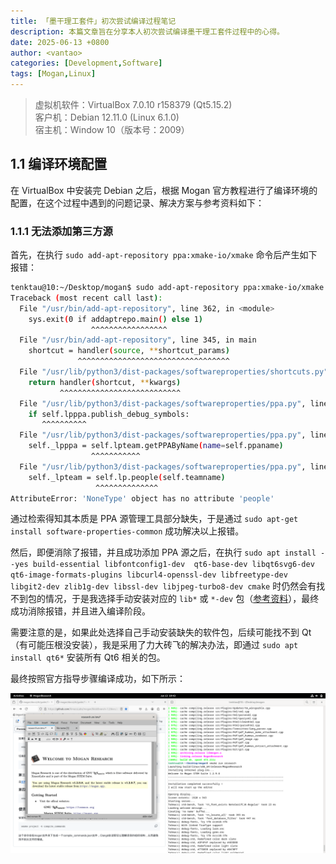 ```yaml
---
title: 「墨干理工套件」初次尝试编译过程笔记
description: 本篇文章旨在分享本人初次尝试编译墨干理工套件过程中的心得。
date: 2025-06-13 +0800
author: <vantao>
categories: [Development,Software]
tags: [Mogan,Linux]
---
```


> 虚拟机软件：VirtualBox 7.0.10 r158379 (Qt5.15.2)  
> 客户机：Debian 12.11.0 (Linux 6.1.0)  
> 宿主机：Window 10（版本号：2009）

## 1.1 编译环境配置

在 VirtualBox 中安装完 Debian 之后，根据 Mogan 官方教程进行了编译环境的配置，在这个过程中遇到的问题记录、解决方案与参考资料如下：

### 1.1.1 无法添加第三方源

首先，在执行 `sudo add-apt-repository ppa:xmake-io/xmake` 命令后产生如下报错：

```bash
tenktau@10:~/Desktop/mogan$ sudo add-apt-repository ppa:xmake-io/xmake
Traceback (most recent call last):
  File "/usr/bin/add-apt-repository", line 362, in <module>
    sys.exit(0 if addaptrepo.main() else 1)
                  ^^^^^^^^^^^^^^^^^
  File "/usr/bin/add-apt-repository", line 345, in main
    shortcut = handler(source, **shortcut_params)
               ^^^^^^^^^^^^^^^^^^^^^^^^^^^^^^^^^^
  File "/usr/lib/python3/dist-packages/softwareproperties/shortcuts.py", line 40, in shortcut_handler
    return handler(shortcut, **kwargs)
           ^^^^^^^^^^^^^^^^^^^^^^^^^^^
  File "/usr/lib/python3/dist-packages/softwareproperties/ppa.py", line 86, in __init__
    if self.lpppa.publish_debug_symbols:
       ^^^^^^^^^^
  File "/usr/lib/python3/dist-packages/softwareproperties/ppa.py", line 126, in lpppa
    self._lpppa = self.lpteam.getPPAByName(name=self.ppaname)
                  ^^^^^^^^^^^
  File "/usr/lib/python3/dist-packages/softwareproperties/ppa.py", line 113, in lpteam
    self._lpteam = self.lp.people(self.teamname)
                   ^^^^^^^^^^^^^^
AttributeError: 'NoneType' object has no attribute 'people'
```

通过检索得知其本质是 PPA 源管理工具部分缺失，于是通过 `sudo apt-get install software-properties-common` 成功解决以上报错。

然后，即便消除了报错，并且成功添加 PPA 源之后，在执行 `sudo apt install --yes build-essential libfontconfig1-dev  qt6-base-dev libqt6svg6-dev qt6-image-formats-plugins libcurl4-openssl-dev libfreetype-dev libgit2-dev zlib1g-dev libssl-dev libjpeg-turbo8-dev cmake` 时仍然会有找不到包的情况，于是我选择手动安装对应的 `lib*` 或 `*-dev` 包（[参考资料](https://unix.stackexchange.com/questions/330068/package-fontconfig-not-found-despite-having-installed-libfontconfig1-dev)），最终成功消除报错，并且进入编译阶段。

需要注意的是，如果此处选择自己手动安装缺失的软件包，后续可能找不到 Qt（有可能压根没安装），我是采用了力大砖飞的解决办法，即通过 `sudo apt install qt6*` 安装所有 Qt6 相关的包。

最终按照官方指导步骤编译成功，如下所示：

![](/assets/img/250613_mogan-build-success.png)